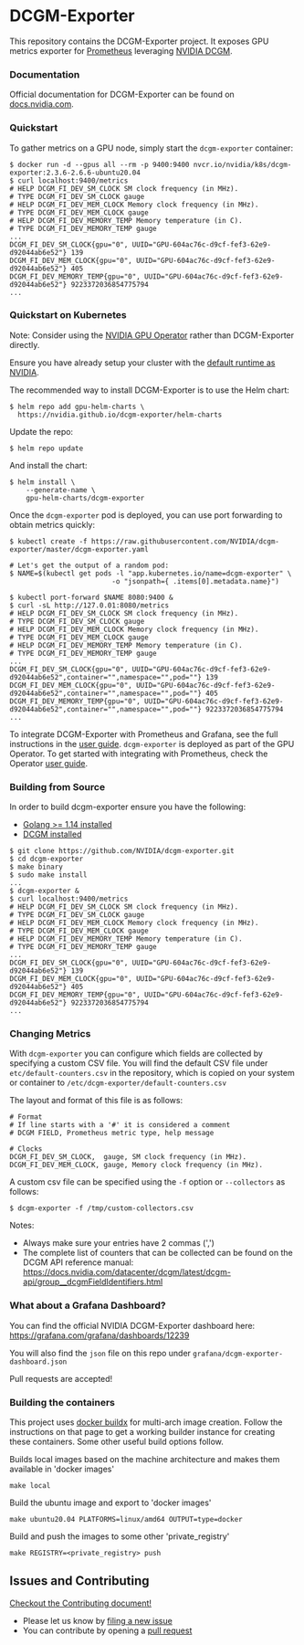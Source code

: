 # DCGM-Exporter

This repository contains the DCGM-Exporter project. It exposes GPU metrics exporter for [Prometheus](https://prometheus.io/) leveraging [NVIDIA DCGM](https://developer.nvidia.com/dcgm).

### Documentation

Official documentation for DCGM-Exporter can be found on [docs.nvidia.com](https://docs.nvidia.com/datacenter/cloud-native/gpu-telemetry/dcgm-exporter.html).

### Quickstart

To gather metrics on a GPU node, simply start the `dcgm-exporter` container:
```
$ docker run -d --gpus all --rm -p 9400:9400 nvcr.io/nvidia/k8s/dcgm-exporter:2.3.6-2.6.6-ubuntu20.04
$ curl localhost:9400/metrics
# HELP DCGM_FI_DEV_SM_CLOCK SM clock frequency (in MHz).
# TYPE DCGM_FI_DEV_SM_CLOCK gauge
# HELP DCGM_FI_DEV_MEM_CLOCK Memory clock frequency (in MHz).
# TYPE DCGM_FI_DEV_MEM_CLOCK gauge
# HELP DCGM_FI_DEV_MEMORY_TEMP Memory temperature (in C).
# TYPE DCGM_FI_DEV_MEMORY_TEMP gauge
...
DCGM_FI_DEV_SM_CLOCK{gpu="0", UUID="GPU-604ac76c-d9cf-fef3-62e9-d92044ab6e52"} 139
DCGM_FI_DEV_MEM_CLOCK{gpu="0", UUID="GPU-604ac76c-d9cf-fef3-62e9-d92044ab6e52"} 405
DCGM_FI_DEV_MEMORY_TEMP{gpu="0", UUID="GPU-604ac76c-d9cf-fef3-62e9-d92044ab6e52"} 9223372036854775794
...
```

### Quickstart on Kubernetes

Note: Consider using the [NVIDIA GPU Operator](https://github.com/NVIDIA/gpu-operator) rather than DCGM-Exporter directly.

Ensure you have already setup your cluster with the [default runtime as NVIDIA](https://github.com/NVIDIA/nvidia-container-runtime#docker-engine-setup).

The recommended way to install DCGM-Exporter is to use the Helm chart: 
```
$ helm repo add gpu-helm-charts \
  https://nvidia.github.io/dcgm-exporter/helm-charts
```
Update the repo:
```
$ helm repo update
```
And install the chart:
```
$ helm install \ 
    --generate-name \ 
    gpu-helm-charts/dcgm-exporter
```

Once the `dcgm-exporter` pod is deployed, you can use port forwarding to obtain metrics quickly:


```
$ kubectl create -f https://raw.githubusercontent.com/NVIDIA/dcgm-exporter/master/dcgm-exporter.yaml

# Let's get the output of a random pod:
$ NAME=$(kubectl get pods -l "app.kubernetes.io/name=dcgm-exporter" \
                         -o "jsonpath={ .items[0].metadata.name}")

$ kubectl port-forward $NAME 8080:9400 &
$ curl -sL http://127.0.01:8080/metrics
# HELP DCGM_FI_DEV_SM_CLOCK SM clock frequency (in MHz).
# TYPE DCGM_FI_DEV_SM_CLOCK gauge
# HELP DCGM_FI_DEV_MEM_CLOCK Memory clock frequency (in MHz).
# TYPE DCGM_FI_DEV_MEM_CLOCK gauge
# HELP DCGM_FI_DEV_MEMORY_TEMP Memory temperature (in C).
# TYPE DCGM_FI_DEV_MEMORY_TEMP gauge
...
DCGM_FI_DEV_SM_CLOCK{gpu="0", UUID="GPU-604ac76c-d9cf-fef3-62e9-d92044ab6e52",container="",namespace="",pod=""} 139
DCGM_FI_DEV_MEM_CLOCK{gpu="0", UUID="GPU-604ac76c-d9cf-fef3-62e9-d92044ab6e52",container="",namespace="",pod=""} 405
DCGM_FI_DEV_MEMORY_TEMP{gpu="0", UUID="GPU-604ac76c-d9cf-fef3-62e9-d92044ab6e52",container="",namespace="",pod=""} 9223372036854775794
...

```
To integrate DCGM-Exporter with Prometheus and Grafana, see the full instructions in the [user guide](https://docs.nvidia.com/datacenter/cloud-native/kubernetes/dcgme2e.html#gpu-telemetry). 
`dcgm-exporter` is deployed as part of the GPU Operator. To get started with integrating with Prometheus, check the Operator [user guide](https://docs.nvidia.com/datacenter/cloud-native/gpu-operator/getting-started.html#gpu-telemetry).

### Building from Source

In order to build dcgm-exporter ensure you have the following:
- [Golang >= 1.14 installed](https://golang.org/)
- [DCGM installed](https://developer.nvidia.com/dcgm)

```
$ git clone https://github.com/NVIDIA/dcgm-exporter.git
$ cd dcgm-exporter
$ make binary
$ sudo make install
...
$ dcgm-exporter &
$ curl localhost:9400/metrics
# HELP DCGM_FI_DEV_SM_CLOCK SM clock frequency (in MHz).
# TYPE DCGM_FI_DEV_SM_CLOCK gauge
# HELP DCGM_FI_DEV_MEM_CLOCK Memory clock frequency (in MHz).
# TYPE DCGM_FI_DEV_MEM_CLOCK gauge
# HELP DCGM_FI_DEV_MEMORY_TEMP Memory temperature (in C).
# TYPE DCGM_FI_DEV_MEMORY_TEMP gauge
...
DCGM_FI_DEV_SM_CLOCK{gpu="0", UUID="GPU-604ac76c-d9cf-fef3-62e9-d92044ab6e52"} 139
DCGM_FI_DEV_MEM_CLOCK{gpu="0", UUID="GPU-604ac76c-d9cf-fef3-62e9-d92044ab6e52"} 405
DCGM_FI_DEV_MEMORY_TEMP{gpu="0", UUID="GPU-604ac76c-d9cf-fef3-62e9-d92044ab6e52"} 9223372036854775794
...
```

### Changing Metrics

With `dcgm-exporter` you can configure which fields are collected by specifying a custom CSV file.
You will find the default CSV file under `etc/default-counters.csv` in the repository, which is copied on your system or container to `/etc/dcgm-exporter/default-counters.csv`

The layout and format of this file is as follows:
```
# Format
# If line starts with a '#' it is considered a comment
# DCGM FIELD, Prometheus metric type, help message

# Clocks
DCGM_FI_DEV_SM_CLOCK,  gauge, SM clock frequency (in MHz).
DCGM_FI_DEV_MEM_CLOCK, gauge, Memory clock frequency (in MHz).
```

A custom csv file can be specified using the `-f` option or `--collectors` as follows:
```
$ dcgm-exporter -f /tmp/custom-collectors.csv
```

Notes:
- Always make sure your entries have 2 commas (',')
- The complete list of counters that can be collected can be found on the DCGM API reference manual: https://docs.nvidia.com/datacenter/dcgm/latest/dcgm-api/group__dcgmFieldIdentifiers.html

### What about a Grafana Dashboard?

You can find the official NVIDIA DCGM-Exporter dashboard here: https://grafana.com/grafana/dashboards/12239

You will also find the `json` file on this repo under `grafana/dcgm-exporter-dashboard.json`

Pull requests are accepted!


### Building the containers

This project uses [docker buildx](https://docs.docker.com/buildx/working-with-buildx/) for multi-arch image creation. Follow the instructions on that page to get a working builder instance for creating these containers. Some other useful build options follow.

Builds local images based on the machine architecture and makes them available in 'docker images'
```
make local
```

Build the ubuntu image and export to 'docker images'
```
make ubuntu20.04 PLATFORMS=linux/amd64 OUTPUT=type=docker
```

Build and push the images to some other 'private_registry'
```
make REGISTRY=<private_registry> push
```

## Issues and Contributing

[Checkout the Contributing document!](CONTRIBUTING.md)

* Please let us know by [filing a new issue](https://github.com/NVIDIA/dcgm-exporter/issues/new)
* You can contribute by opening a [pull request](https://github.com/NVIDIA/dcgm-exporter)

